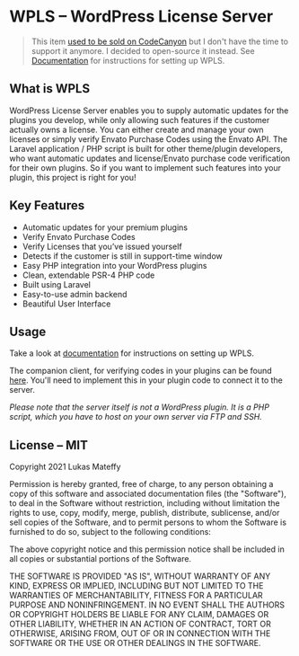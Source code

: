 # WPLS – WordPress License Server

> This item [used to be sold on CodeCanyon](https://codecanyon.net/item/wordpress-plugin-update-license-server-automatic-updates-for-your-own-plugins/21464774) 
> but I don't have the time to support it anymore.
> I decided to open-source it instead. See [Documentation](Documentation.pdf) for instructions for setting up WPLS.

## What is WPLS
WordPress License Server enables you to supply automatic updates for the plugins you develop, while only allowing such features if the customer actually owns a license.
You can either create and manage your own licenses or simply verify Envato Purchase Codes using the Envato API.
The Laravel application / PHP script is built for other theme/plugin developers, who want automatic updates and license/Envato purchase code verification for their own plugins. So if you want to implement such features into your plugin, this project is right for you!

## Key Features
- Automatic updates for your premium plugins
- Verify Envato Purchase Codes
- Verify Licenses that you’ve issued yourself
- Detects if the customer is still in support-time window
- Easy PHP integration into your WordPress plugins
- Clean, extendable PSR-4 PHP code
- Built using Laravel
- Easy-to-use admin backend
- Beautiful User Interface

## Usage
Take a look at [documentation](Documentation.pdf) for instructions on setting up WPLS.

The companion client, for verifying codes in your plugins can be found [here](https://github.com/Capevace/wordpress-plugin-updater).
You'll need to implement this in your plugin code to connect it to the server.

_Please note that the server itself is not a WordPress plugin. It is a PHP script, which you have to host on your own server via FTP and SSH._

## License – MIT
Copyright 2021 Lukas Mateffy

Permission is hereby granted, free of charge, to any person obtaining a copy of this software and associated documentation files (the "Software"), to deal in the Software without restriction, including without limitation the rights to use, copy, modify, merge, publish, distribute, sublicense, and/or sell copies of the Software, and to permit persons to whom the Software is furnished to do so, subject to the following conditions:

The above copyright notice and this permission notice shall be included in all copies or substantial portions of the Software.

THE SOFTWARE IS PROVIDED "AS IS", WITHOUT WARRANTY OF ANY KIND, EXPRESS OR IMPLIED, INCLUDING BUT NOT LIMITED TO THE WARRANTIES OF MERCHANTABILITY, FITNESS FOR A PARTICULAR PURPOSE AND NONINFRINGEMENT. IN NO EVENT SHALL THE AUTHORS OR COPYRIGHT HOLDERS BE LIABLE FOR ANY CLAIM, DAMAGES OR OTHER LIABILITY, WHETHER IN AN ACTION OF CONTRACT, TORT OR OTHERWISE, ARISING FROM, OUT OF OR IN CONNECTION WITH THE SOFTWARE OR THE USE OR OTHER DEALINGS IN THE SOFTWARE.
